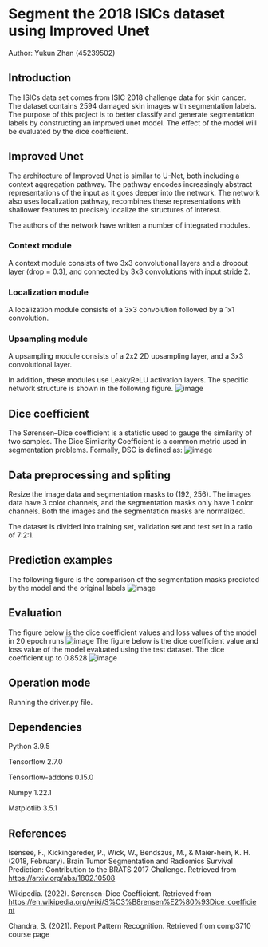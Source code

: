 Segment the 2018 ISICs dataset using Improved Unet 
======
Author: Yukun Zhan (45239502)

## Introduction
The ISICs data set comes from ISIC 2018 challenge data for skin cancer. The dataset contains 2594 damaged skin images with segmentation labels. The purpose of this project is to better classify and generate segmentation labels by constructing an improved unet model. The effect of the model will be evaluated by the dice coefficient.
## Improved Unet
The architecture of Improved Unet is similar to U-Net, both including a context aggregation pathway. The pathway encodes increasingly abstract representations of the input as it goes deeper into the network. The network also uses localization pathway, recombines these representations with shallower features to precisely localize the structures of interest. 

The authors of the network have written a number of integrated modules. 
### Context module
A context module consists of two 3x3 convolutional layers and a dropout layer (drop = 0.3), and connected by 3x3 convolutions with input stride 2. 
### Localization module
A localization module consists of a 3x3 convolution followed by a 1x1 convolution. 
### Upsampling module
A upsampling module consists of a 2x2 2D upsampling layer, and a 3x3 convolutional layer.

In addition, these modules use LeakyReLU activation layers. The specific network structure is shown in the following figure. 
![image](https://user-images.githubusercontent.com/79847033/150805413-e25a23de-05b6-453c-88ad-45777902b9d0.png)

## Dice coefficient
The Sørensen–Dice coefficient is a statistic used to gauge the similarity of two samples. The Dice Similarity Coefficient is a common metric used in segmentation problems. Formally, DSC is defined as: 
![image](https://user-images.githubusercontent.com/79847033/150813879-ed22e3f2-6719-41f2-baf7-cfcf80fb0dd6.png)
## Data preprocessing and spliting
Resize the image data and segmentation masks to (192, 256). The images data have 3 color channels, and the segmentation masks only have 1 color channels. Both the images and the segmentation masks are normalized. 

The dataset is divided into training set, validation set and test set in a ratio of 7:2:1.
## Prediction examples
The following figure is the comparison of the segmentation masks predicted by the model and the original labels
![image](https://user-images.githubusercontent.com/79847033/150814056-a30dba61-c078-43fa-bd07-06613a87eae9.png)

## Evaluation
The figure below is the dice coefficient values and loss values of the model in 20 epoch runs
![image](https://user-images.githubusercontent.com/79847033/150814174-589bb12a-e2c0-4671-aba5-b08048046212.png)
The figure below is the dice coefficient value and loss value of the model evaluated using the test dataset. The dice coefficient up to 0.8528
![image](https://user-images.githubusercontent.com/79847033/150814340-32525c02-3c40-454f-8ce7-55defaadea90.png)
## Operation mode
Running the driver.py file.
## Dependencies
Python 3.9.5

Tensorflow 2.7.0

Tensorflow-addons 0.15.0

Numpy 1.22.1

Matplotlib 3.5.1
## References
Isensee, F., Kickingereder, P., Wick, W., Bendszus, M., & Maier-hein, K. H. (2018, February). Brain Tumor Segmentation and Radiomics Survival Prediction: Contribution to the BRATS 2017 Challenge. Retrieved from https://arxiv.org/abs/1802.10508

Wikipedia. (2022). Sørensen–Dice Coefficient. Retrieved from https://en.wikipedia.org/wiki/S%C3%B8rensen%E2%80%93Dice_coefficient

Chandra, S. (2021). Report Pattern Recognition. Retrieved from comp3710 course page
